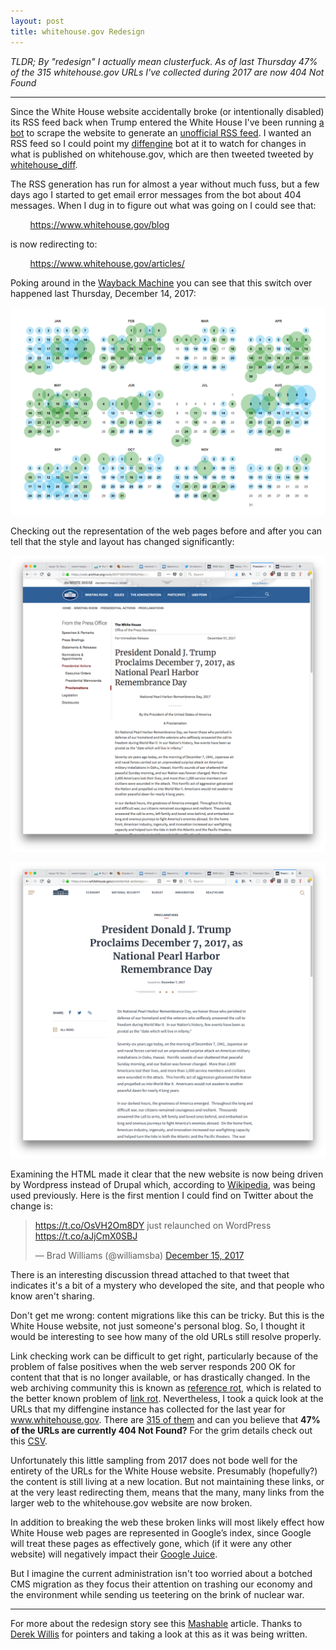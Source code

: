 ```yaml
---
layout: post
title: whitehouse.gov Redesign
---
```


*TLDR; By "redesign" I actually mean clusterfuck. As of last Thursday 47% of the 315 whitehouse.gov URLs I've collected during 2017 are now 404 Not Found*

---

Since the White House website accidentally broke (or intentionally disabled) its
RSS feed back when Trump entered the White House I've been running [a bot] to
scrape the website to generate an [unofficial RSS feed].  I wanted an RSS feed
so I could point my [diffengine] bot at it to watch for changes in what is
published on whitehouse.gov, which are then tweeted tweeted by
[whitehouse_diff].

The RSS generation has run for almost a year without much fuss, but a few days
ago I started to get email error messages from the bot about 404 messages.  When
I dug in to figure out what was going on I could see that:

&nbsp;&nbsp;&nbsp;&nbsp;&nbsp;&nbsp;&nbsp;&nbsp;<a
href="https://www.whitehouse.gov/blog">https://www.whitehouse.gov/blog</a>

is now redirecting to:

&nbsp;&nbsp;&nbsp;&nbsp;&nbsp;&nbsp;&nbsp;&nbsp;<a href="https://www.whitehouse.gov/articles/">https://www.whitehouse.gov/articles/</a>

Poking around in the [Wayback Machine] you can see that this switch over
happened last Thursday, December 14, 2017:

<a href="https://web.archive.org/web/*/https://www.whitehouse.gov/blog/"><img
class="img-responsive" src="/images/whitehouse-wayback.png"></a>

Checking out the representation of the web pages before and after you can tell
that the style and layout has changed significantly:

<a href="https://wayback.archive.org/web/20171207211505/https://www.whitehouse.gov/the-press-office/2017/12/07/president-donald-j-trump-proclaims-december-7-2017-national-pearl-harbor"><img class="img-responsive" src="/images/whitehouse1.png"></a>

<a href="https://wayback.archive.org/web/20171220165931/https://www.whitehouse.gov/presidential-actions/president-donald-j-trump-proclaims-december-7-2017-national-pearl-harbor-remembrance-day/"><img class="img-responsive" src="/images/whitehouse2.png"></a>

Examining the HTML made it clear that the new website is now being driven by
Wordpress instead of Drupal which, according to [Wikipedia], was being used
previously.  Here is the first mention I could find on Twitter about the change
is:


<blockquote class="twitter-tweet" data-lang="en"><p lang="en" dir="ltr"><a href="https://t.co/OsVH2Om8DY">https://t.co/OsVH2Om8DY</a> just relaunched on WordPress <a href="https://t.co/aJjCmX0SBJ">https://t.co/aJjCmX0SBJ</a></p>&mdash; Brad Williams (@williamsba) <a href="https://twitter.com/williamsba/status/941746481022799872?ref_src=twsrc%5Etfw">December 15, 2017</a></blockquote> <script async
src="https://platform.twitter.com/widgets.js" charset="utf-8"></script>

There is an interesting discussion thread attached to that tweet that indicates
it's a bit of a mystery who developed the site, and that people who know aren't
sharing.

Don't get me wrong: content migrations like this can be tricky. But this is the
White House website, not just someone's personal blog. So, I thought it would be
interesting to see how many of the old URLs still resolve properly. 

Link checking work can be difficult to get right, particularly because of the
problem of false positives when the web server responds 200 OK for content that
that is no longer available, or has drastically changed. In the web archiving
community this is known as [reference rot], which is related to the better known
problem of [link rot]. Nevertheless, I took a quick look at the URLs that my
diffengine instance has collected for the last year for www.whitehouse.gov.
There are [315 of them] and can you believe that **47% of the URLs are currently
404 Not Found?** For the grim details check out this [CSV]. 

Unfortunately this little sampling from 2017 does not bode well for the entirety
of the URLs for the White House website. Presumably (hopefully?) the content is
still living at a new location. But not maintaining these links, or at the very
least redirecting them, means that the many, many links from the larger web to
the whitehouse.gov website are now broken.

In addition to breaking the web these broken links will most likely effect how
White House web pages are represented in Google’s index, since Google will treat
these pages as effectively gone, which (if it were any other website) will
negatively impact their [Google Juice].

But I imagine the current administration isn't too worried about a botched CMS
migration as they focus their attention on trashing our economy and the
environment while sending us teetering on the brink of nuclear war.

---

For more about the redesign story see this [Mashable](http://mashable.com/2017/12/15/white-house-website-redesign/#0HHWFqqyeOqB) article.  Thanks to [Derek Willis](https://twitter.com/derekwillis) for pointers and taking a look at this as it was being written.


[a bot]: https://github.com/edsu/whrss
[unofficial RSS feed]: https://inkdroid.org/rss/whitehouse.xml
[whitehouse_diff]: https://twitter.com/whitehouse_diff
[Wayback Machine]: https://web.archive.org/web/*/https://www.whitehouse.gov/blog/
[Wikipedia]: https://en.wikipedia.org/wiki/Whitehouse.gov
[315 of them]: https://gist.github.com/b28d3eff3cf8874d16c6589711cf9f47
[CSV]: https://gist.github.com/b28d3eff3cf8874d16c6589711cf9f47
[diffengine]: https://github.com/docnow/diffengine
[Google Juice]: https://en.wikipedia.org/wiki/Google_Guice
[reference rot]: http://mementoweb.org/missing-link/#linkrot
[link rot]: https://en.wikipedia.org/wiki/Link_rot
